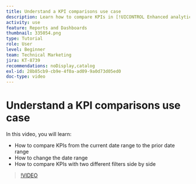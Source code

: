 ```yaml
---
title: Understand a KPI comparisons use case
description: Learn how to compare KPIs in [!UICONTROL Enhanced analytics] from the current date range to a prior date range, and how to compare KPIs with two different filters.
activity: use
feature: Reports and Dashboards
thumbnail: 335054.png
type: Tutorial
role: User
level: Beginner
team: Technical Marketing
jira: KT-8739
recommendations: noDisplay,catalog
exl-id: 28b85cb9-cb9e-4f0a-ad09-9a0d73d05ed0
doc-type: video
---
```

# Understand a KPI comparisons use case

In this video, you will learn:

* How to compare KPIs from the current date range to the prior date range
* How to change the date range
* How to compare KPIs with two different filters side by side

>[!VIDEO](https://video.tv.adobe.com/v/335054/?quality=12&learn=on)
